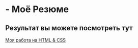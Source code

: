 # - Моё Резюме

## Результат вы можете посмотреть тут

[Моя работа на HTML & CSS](https://https://github.com/demetris79/-/)
